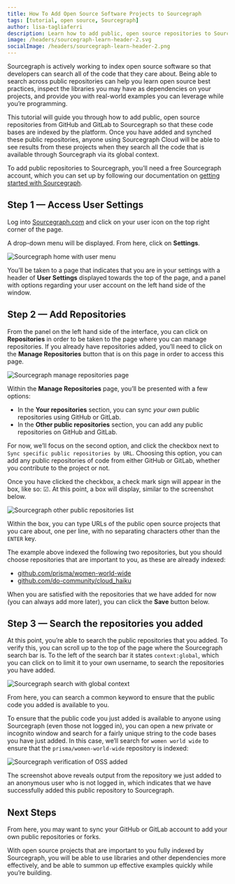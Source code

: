 ```yaml
---
title: How To Add Open Source Software Projects to Sourcegraph
tags: [tutorial, open source, Sourcegraph]
author: lisa-tagliaferri
description: Learn how to add public, open source repositories to Sourcegraph.
image: /headers/sourcegraph-learn-header-2.svg
socialImage: /headers/sourcegraph-learn-header-2.png
---
```


Sourcegraph is actively working to index open source software so that developers can search all of the code that they care about. Being able to search across public repositories can help you learn open source best practices, inspect the libraries you may have as dependencies on your projects, and provide you with real-world examples you can leverage while you’re programming.

This tutorial will guide you through how to add public, open source repositories from GitHub and GitLab to Sourcegraph so that these code bases are indexed by the platform. Once you have added and synched these public repositories, anyone using Sourcegraph Cloud will be able to see results from these projects when they search all the code that is available through Sourcegraph via its global context.

To add public repositories to Sourcegraph, you’ll need a free Sourcegraph account, which you can set up by following our documentation on [getting started with Sourcegraph](https://docs.sourcegraph.com/getting-started#how-do-i-start-using-sourcegraph).

## Step 1 — Access User Settings

Log into [Sourcegraph.com](https://sourcegraph.com) and click on your user icon on the top right corner of the page.

A drop-down menu will be displayed. From here, click on **Settings**.

![Sourcegraph home with user menu](/tutorial-images/sourcegraph-home-user-menu.png)

You’ll be taken to a page that indicates that you are in your settings with a header of **User Settings** displayed towards the top of the page, and a panel with options regarding your user account on the left hand side of the window.

## Step 2 — Add Repositories

From the panel on the left hand side of the interface, you can click on **Repositories** in order to be taken to the page where you can manage repositories. If you already have repositories added, you’ll need to click on the **Manage Repositories** button that is on this page in order to access this page.

![Sourcegraph manage repositories page](/tutorial-images/sourcegraph-manage-repositories.png)

Within the **Manage Repositories** page, you’ll be presented with a few options:

- In the **Your repositories** section, you can sync _your own_ public repositories using GitHub or GitLab.
- In the **Other public repositories** section, you can add any public repositories on GitHub and GitLab.

For now, we’ll focus on the second option, and click the checkbox next to `Sync specific public repositories by URL`. Choosing this option, you can add any public repositories of code from either GitHub or GitLab, whether you contribute to the project or not.

Once you have clicked the checkbox, a check mark sign will appear in the box, like so: &#9745;. At this point, a box will display, similar to the screenshot below.

![Sourcegraph other public repositories list](/tutorial-images/sourcegraph-other-public-repositories.png)

Within the box, you can type URLs of the public open source projects that you care about, one per line, with no separating characters other than the `ENTER` key.

The example above indexed the following two repositories, but you should choose repositories that are important to you, as these are already indexed:

- [github.com/prisma/women-world-wide](https://github.com/prisma/women-world-wide)
- [github.com/do-community/cloud_haiku](https://github.com/do-community/cloud_haiku)

When you are satisfied with the repositories that we have added for now (you can always add more later), you can click the **Save** button below.

## Step 3 — Search the repositories you added

At this point, you’re able to search the public repositories that you added. To verify this, you can scroll up to the top of the page where the Sourcegraph search bar is. To the left of the search bar it states `context:global`, which you can click on to limit it to your own username, to search the repositories you have added.

![Sourcegraph search with global context](/tutorial-images/sourcegraph-context.png)

From here, you can search a common keyword to ensure that the public code you added is available to you.

To ensure that the public code you just added is available to anyone using Sourcegraph (even those not logged in), you can open a new private or incognito window and search for a fairly unique string to the code bases you have just added. In this case, we’ll search for `women world wide` to ensure that the `prisma/women-world-wide` repository is indexed:

<SourcegraphSearch query="women world wide"/>

![Sourcegraph verification of OSS added](/tutorial-images/sourcegraph-anonymous-verification.png)

The screenshot above reveals output from the repository we just added to an anonymous user who is not logged in, which indicates that we have successfully added this public repository to Sourcegraph.

## Next Steps

From here, you may want to sync your GitHub or GitLab account to add your own public repositories or forks.

With open source projects that are important to you fully indexed by Sourcegraph, you will be able to use libraries and other dependencies more effectively, and be able to summon up effective examples quickly while you’re building.
